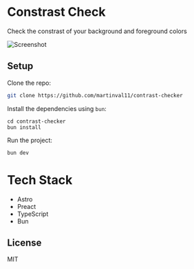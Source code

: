 # Constrast Check
Check the constrast of your background and foreground colors

![Screenshot](https://github.com/martinval11/contrast-checker/blob/main/screenshot.png?raw=true)

## Setup
Clone the repo:
```sh
git clone https://github.com/martinval11/contrast-checker
```

Install the dependencies using `bun`:
```
cd contrast-checker
bun install
```

Run the project:
```
bun dev
```

# Tech Stack
- Astro
- Preact
- TypeScript
- Bun

## License
MIT
